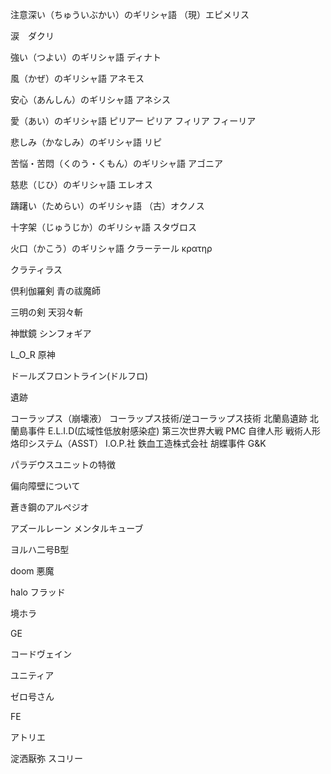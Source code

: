 注意深い（ちゅういぶかい）のギリシャ語
（現）エピメリス

涙　ダクリ

強い（つよい）のギリシャ語
ディナト

風（かぜ）のギリシャ語
アネモス

安心（あんしん）のギリシャ語
アネシス

愛（あい）のギリシャ語
ピリアー
ピリア
フィリア
フィーリア

悲しみ（かなしみ）のギリシャ語
リピ

苦悩・苦悶（くのう・くもん）のギリシャ語
アゴニア

慈悲（じひ）のギリシャ語
エレオス

躊躇い（ためらい）のギリシャ語
（古）オクノス


十字架（じゅうじか）のギリシャ語
スタヴロス



火口（かこう）のギリシャ語
クラーテール
κρατηρ

クラティラス















倶利伽羅剣
青の祓魔師

三明の剣
天羽々斬

神獣鏡
シンフォギア

L_O_R
原神

ドールズフロントライン(ドルフロ)
 
遺跡

コーラップス（崩壊液）
コーラップス技術/逆コーラップス技術
北蘭島遺跡
北蘭島事件
E.L.I.D(広域性低放射感染症)
第三次世界大戦
PMC
自律人形
戦術人形
烙印システム（ASST）
I.O.P.社
鉄血工造株式会社
胡蝶事件
G&K

パラデウスユニットの特徴

偏向障壁について


蒼き鋼のアルペジオ


アズールレーン
メンタルキューブ


ヨルハ二号B型


doom
悪魔


halo
フラッド


境ホラ

GE

コードヴェイン

ユニティア

ゼロ号さん

FE

アトリエ

淀洒厭弥
スコリー

